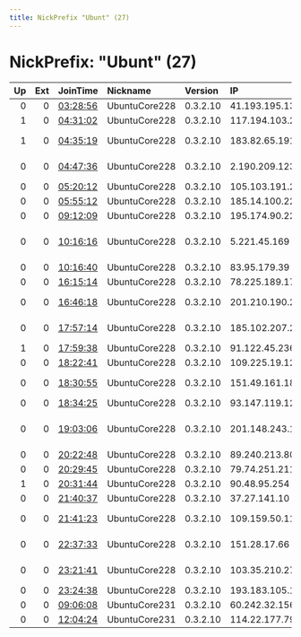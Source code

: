 ```yaml
---
title: NickPrefix "Ubunt" (27)
---
```


# NickPrefix: "Ubunt" (27)

|   Up |   Ext | JoinTime                                                                                            | Nickname      | Version   | IP              | AS                                       | CC   |   ORp |   Dirp | OS    | Contact   |   eFamMembers |
|-----:|------:|:----------------------------------------------------------------------------------------------------|:--------------|:----------|:----------------|:-----------------------------------------|:-----|------:|-------:|:------|:----------|--------------:|
|    0 |     0 | [03:28:56](https://metrics.torproject.org/rs.html#details/33B949376D3E5A22DC345C8CEC99EDD1DB0D9D6C) | UbuntuCore228 | 0.3.2.10  | 41.193.195.13   | Vox-Telecom                              | za   | 42303 |      0 | Linux | None      |             1 |
|    1 |     0 | [04:31:02](https://metrics.torproject.org/rs.html#details/BD34DD9D9D9B9194482085DA4807469C14E257FA) | UbuntuCore228 | 0.3.2.10  | 117.194.103.24  | National Internet Backbone               | in   | 34397 |      0 | Linux | None      |             1 |
|    1 |     0 | [04:35:19](https://metrics.torproject.org/rs.html#details/C3002A377B985CA46FF6A8DBBE3E4CEBAC60CDBB) | UbuntuCore228 | 0.3.2.10  | 183.82.65.191   | Atria Convergence Technologies pvt ltd   | in   | 44677 |      0 | Linux | None      |             1 |
|    0 |     0 | [04:47:36](https://metrics.torproject.org/rs.html#details/8D1D546B13E5F0BF0D53ACEB36049456B5113ECA) | UbuntuCore228 | 0.3.2.10  | 2.190.209.123   | Information Technology Company ITC       | ir   | 34807 |      0 | Linux | None      |             1 |
|    0 |     0 | [05:20:12](https://metrics.torproject.org/rs.html#details/7B11B8A362CF79C8CF8066F2802C6212299E76D4) | UbuntuCore228 | 0.3.2.10  | 105.103.191.254 | Telecom Algeria                          | dz   | 38569 |      0 | Linux | None      |             1 |
|    0 |     0 | [05:55:12](https://metrics.torproject.org/rs.html#details/2A5DE05C1401910E028A2E4E98A8418D1B1A9CA4) | UbuntuCore228 | 0.3.2.10  | 185.14.100.222  | 2DAY Telecom LLP                         | kz   | 42557 |      0 | Linux | None      |             1 |
|    0 |     0 | [09:12:09](https://metrics.torproject.org/rs.html#details/3C8ACBA4985C73814886A69026B2F2E50F4CA134) | UbuntuCore228 | 0.3.2.10  | 195.174.90.220  | Turk Telekom                             | tr   | 40811 |      0 | Linux | None      |             1 |
|    0 |     0 | [10:16:16](https://metrics.torproject.org/rs.html#details/43D743114AEC8C6CBEA5B813337B0DFEB193B818) | UbuntuCore228 | 0.3.2.10  | 5.221.45.169    | GOSTARESH-E-ERTEBATAT-E MABNA COMPANY P  | ir   | 41261 |      0 | Linux | None      |             1 |
|    0 |     0 | [10:16:40](https://metrics.torproject.org/rs.html#details/333B573785D61FD523D2224ACDC06AE6090C7409) | UbuntuCore228 | 0.3.2.10  | 83.95.179.39    | Tele Danmark                             | dk   | 32869 |      0 | Linux | None      |             1 |
|    0 |     0 | [16:15:14](https://metrics.torproject.org/rs.html#details/0BCD55442D43798E202D8939A0C48D6E874115A4) | UbuntuCore228 | 0.3.2.10  | 78.225.189.17   | Free SAS                                 | fr   | 35485 |      0 | Linux | None      |             1 |
|    0 |     0 | [16:46:18](https://metrics.torproject.org/rs.html#details/6B5D7E31C5BD0BE003B9AA639D55D26374B0062E) | UbuntuCore228 | 0.3.2.10  | 201.210.190.251 | CANTV Servicios, Venezuela               | ve   | 35137 |      0 | Linux | None      |             1 |
|    0 |     0 | [17:57:14](https://metrics.torproject.org/rs.html#details/3A0DD816A2A34649C58E3615FB48E9064055C714) | UbuntuCore228 | 0.3.2.10  | 185.102.207.254 | Disenadores Informaticos Y Tecnologicos, | es   | 35015 |      0 | Linux | None      |             1 |
|    1 |     0 | [17:59:38](https://metrics.torproject.org/rs.html#details/15DB9D67BEE6A9D927F1CAFBA8C1D910D623FAD4) | UbuntuCore228 | 0.3.2.10  | 91.122.45.236   | Rostelecom                               | ru   | 37470 |      0 | Linux | None      |             1 |
|    0 |     0 | [18:22:41](https://metrics.torproject.org/rs.html#details/4926AE934531651F40240C01C38DAB966DD539B4) | UbuntuCore228 | 0.3.2.10  | 109.225.19.128  | Rostelecom                               | ru   | 35093 |      0 | Linux | None      |             1 |
|    0 |     0 | [18:30:55](https://metrics.torproject.org/rs.html#details/2323855B46FA83952A7587BC6630101FD4040AFF) | UbuntuCore228 | 0.3.2.10  | 151.49.161.18   | Wind Telecomunicazioni SpA               | it   | 44937 |      0 | Linux | None      |             1 |
|    0 |     0 | [18:34:25](https://metrics.torproject.org/rs.html#details/D915C0C12E6B96927E36333BE04DCFBEDB635F3A) | UbuntuCore228 | 0.3.2.10  | 93.147.119.127  | Vodafone Italia S.p.A.                   | it   | 34253 |      0 | Linux | None      |             1 |
|    0 |     0 | [19:03:06](https://metrics.torproject.org/rs.html#details/611CDCED18364FF788745C525433668FAA616B9F) | UbuntuCore228 | 0.3.2.10  | 201.148.243.1   | VIA SUL TELECOMUNICAu00C7OES LTDA ME     | br   | 38551 |      0 | Linux | None      |             1 |
|    0 |     0 | [20:22:48](https://metrics.torproject.org/rs.html#details/CEF04E2BEEFD75F6945209856A7BC70358EA7BEF) | UbuntuCore228 | 0.3.2.10  | 89.240.213.80   | TalkTalk                                 | gb   | 35595 |      0 | Linux | None      |             1 |
|    0 |     0 | [20:29:45](https://metrics.torproject.org/rs.html#details/19E4B864FBDA54F3CC4BACC9F44867E09FC2EA24) | UbuntuCore228 | 0.3.2.10  | 79.74.251.211   | Tiscali UK Limited                       | gb   | 46595 |      0 | Linux | None      |             1 |
|    1 |     0 | [20:31:44](https://metrics.torproject.org/rs.html#details/685BC96AC297114C48CF764DC381F90169E4A58F) | UbuntuCore228 | 0.3.2.10  | 90.48.95.254    | Orange                                   | fr   | 37421 |      0 | Linux | None      |             1 |
|    0 |     0 | [21:40:37](https://metrics.torproject.org/rs.html#details/ADA11AA3274073CA7B158D7C1BB865F92D6146D6) | UbuntuCore228 | 0.3.2.10  | 37.27.141.10    | Pars Online PJS                          | ir   | 45605 |      0 | Linux | None      |             1 |
|    0 |     0 | [21:41:23](https://metrics.torproject.org/rs.html#details/6C7818906DD61CB091DC76DE4FD2F273EA2D047A) | UbuntuCore228 | 0.3.2.10  | 109.159.50.111  | British Telecommunications PLC           | gb   | 33687 |      0 | Linux | None      |             1 |
|    0 |     0 | [22:37:33](https://metrics.torproject.org/rs.html#details/B2ADA521D8D4F2B3B5B0134108AE2277FAD420CA) | UbuntuCore228 | 0.3.2.10  | 151.28.17.66    | Wind Telecomunicazioni SpA               | it   | 46827 |      0 | Linux | None      |             1 |
|    0 |     0 | [23:21:41](https://metrics.torproject.org/rs.html#details/57FF897D4458C8396404F3C9491B8E5A4FD75407) | UbuntuCore228 | 0.3.2.10  | 103.35.210.27   | Ebone Network PVT. Limited               | pk   | 44823 |      0 | Linux | None      |             1 |
|    0 |     0 | [23:24:38](https://metrics.torproject.org/rs.html#details/285ECB837CE20709C14F05A5F3B2AB38A6D018C8) | UbuntuCore228 | 0.3.2.10  | 193.183.105.140 | RETN Limited                             | se   | 34221 |      0 | Linux | None      |             1 |
|    0 |     0 | [09:06:08](https://metrics.torproject.org/rs.html#details/4C5A72A8D1ED8BE3B0B8D99B1286AA7B631C492E) | UbuntuCore231 | 0.3.2.10  | 60.242.32.156   | TPG Telecom Limited                      | au   | 44053 |      0 | Linux | None      |             1 |
|    0 |     0 | [12:04:24](https://metrics.torproject.org/rs.html#details/8F1A9BD274E758E13FB578E15B87B690BBFFBF97) | UbuntuCore231 | 0.3.2.10  | 114.22.177.79   | KDDI CORPORATION                         | jp   | 42641 |      0 | Linux | None      |             1 |
